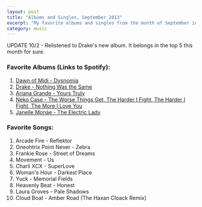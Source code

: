 ```yaml
---
layout: post
title: "Albums and Singles, September 2013"
excerpt: "My favorite albums and singles from the month of September in the 2013th year. "
category: music
---
```


UPDATE 10/2 - Relistened to Drake's new album. It belongs in the top 5 this month for sure.
 
### Favorite Albums (Links to Spotify):
1. [Dawn of Midi - Dysnomia](http://open.spotify.com/album/0gBxZuTvVMbprDmBcnq8nW)
1. [Drake - Nothing Was the Same](https://open.spotify.com/album/2gXTTQ713nCELgPOS0qWyt)
1. [Ariana Grande - Yours Truly](http://open.spotify.com/album/5xSvNPstcxHtR4ap2vvN8A)
1. [Neko Case - The Worse Things Get, The Harder I Fight, The Harder I Fight, The More I Love You](http://open.spotify.com/album/1lZeuZHmv7Mzngg8UEIRPo)
1. [Janelle Monáe - The Electric Lady](https://open.spotify.com/album/3bnHtSmmsgJiG82hGCmsq9)
 
### Favorite Songs:
1. Arcade Fire - Reflektor
1. Oneohtrix Point Never - Zebra
1. Frankie Rose - Street of Dreams
1. Movement - Us
1. Charli XCX - SuperLove
1. Woman's Hour - Darkest Place
1. Yuck - Memorial Fields
1. Heavenly Beat - Honest
1. Laura Groves - Pale Shadows
1. Cloud Boat - Amber Road (The Haxan Cloack Remix)